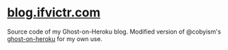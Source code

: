 # [blog.ifvictr.com](https://blog.ifvictr.com)
Source code of my Ghost-on-Heroku blog. Modified version of @cobyism's [ghost-on-heroku](https://github.com/cobyism/ghost-on-heroku) for my own use.